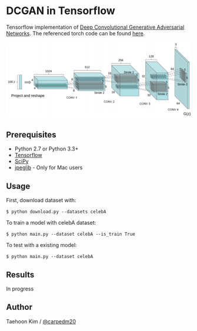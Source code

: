 DCGAN in Tensorflow
====================

Tensorflow implementation of [Deep Convolutional Generative Adversarial Networks](http://arxiv.org/abs/1511.06434). The referenced torch code can be found [here](https://github.com/soumith/dcgan.torch).

![alt tag](DCGAN.png)


Prerequisites
-------------

- Python 2.7 or Python 3.3+
- [Tensorflow](https://www.tensorflow.org/)
- [SciPy](http://www.scipy.org/install.html)
- [jpeglib](http://mariz.org/blog/2007/01/26/mac-os-x-decoder-jpeg-not-available/) - Only for Mac users


Usage
-----

First, download dataset with:

    $ python download.py --datasets celebA

To train a model with celebA dataset:

    $ python main.py --dataset celebA --is_train True

To test with a existing model:

    $ python main.py --dataset celebA


Results
-------

In progress


Author
------

Taehoon Kim / [@carpedm20](http://carpedm20.github.io/)
